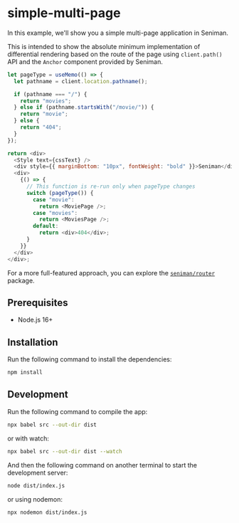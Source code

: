 # simple-multi-page

In this example, we'll show you a simple multi-page application in Seniman. 

This is intended to show the absolute minimum implementation of differential rendering based on the route of the page using `client.path()` API and the `Anchor` component provided by Seniman. 


```js
let pageType = useMemo(() => {
  let pathname = client.location.pathname();

  if (pathname === "/") {
    return "movies";
  } else if (pathname.startsWith("/movie/")) {
    return "movie";
  } else {
    return "404";
  }
});

return <div>
  <Style text={cssText} />
  <div style={{ marginBottom: "10px", fontWeight: "bold" }}>Seniman</div>
  <div>
    {() => {
      // This function is re-run only when pageType changes
      switch (pageType()) {
        case "movie":
          return <MoviePage />;
        case "movies":
          return <MoviesPage />;
        default:
          return <div>404</div>;
      }
    }}
  </div>
</div>;
```


For a more full-featured approach, you can explore the [`seniman/router`](https://senimanjs.org/docs/routing) package.



## Prerequisites
- Node.js 16+

## Installation

Run the following command to install the dependencies:

```bash
npm install
```

## Development

Run the following command to compile the app:

```bash
npx babel src --out-dir dist
```

or with watch:
```bash
npx babel src --out-dir dist --watch
```

And then the following command on another terminal to start the development server:

```bash
node dist/index.js
```

or using nodemon:
```bash
npx nodemon dist/index.js
```

